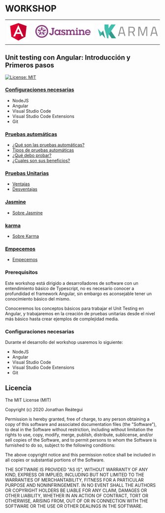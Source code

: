 # WORKSHOP

<table>
  <tr>
    <td><img src="./assets/logo/angular-logo.png" width="110" /></td>
    <td><img src="./assets/logo/jasmine-logo.svg" width="300" /></td>
    <td><img src="./assets/logo/karma-logo.png" width="300" /></td>
  </tr>
</table>

## Unit testing con Angular: Introducción y Primeros pasos

[![License: MIT](https://img.shields.io/badge/License-MIT-yellow.svg)](https://opensource.org/licenses/MIT)

### [**Configuraciones necesarias**](0-configuraciones-necesarias/0-configuraciones-necesarias.md)

- NodeJS
- Angular
- Visual Studio Code
- Visual Studio Code Extensions
- Git

### [**Pruebas automáticas**](1-pruebas-automaticas/1-1-pruebas-automaticas.md)

- [¿Qué son las pruebas automáticas?](1-pruebas-automaticas/1-1-pruebas-automaticas.md)
- [Tipos de pruebas automáticas](1-pruebas-automaticas/1-2-tipos-pruebas-automaticas.md)
- [¿Qué debo probar?](1-pruebas-automaticas/1-3-que-debo-probar.md)
- [¿Cuales son sus beneficios?](1-pruebas-automaticas/1-4-ventajas-pruebas-unitarias.md)

### [**Pruebas Unitarias**](2-pruebas-unitarias/2-1-ventajas-pruebas-unitarias.md)

- [Ventajas](2-pruebas-unitarias/2-1-ventajas-pruebas-unitarias.md)
- [Desventajas](2-pruebas-unitarias/2-2-desventajas-pruebas-unitarias.md)

### [**Jasmine**](3-jasmine/3-1-sobre-jasmine.md)

- [Sobre Jasmine](3-jasmine/3-1-sobre-jasmine.md)

### [**karma**](4-karma/4-1-sobre-karma.md)

- [Sobre Karma](4-karma/4-1-sobre-karma.md)

### [**Empecemos**](5-empecemos/empecemos.md)

- [Empecemos](5-empecemos/empecemos.md)

### **Prerequisitos**

Este workshop está dirigido a desarrolladores de software con un entendimiento básico de Typescript, no es necesario conocer a profundidad el framework Angular, sin embargo es aconsejable tener un conocimiento básico del mismo.

Conoceremos los conceptos básicos para trabajar el Unit Testing en Angular, y trabajaremos en la creación de pruebas unitarias desde el nivel más básico hasta crear ejemplos de complejidad media.

### **Configuraciones necesarias**

Durante el desarrollo del workshop usaremos lo siguiente:

- NodeJS
- Angular
- Visual Studio Code
- Visual Studio Code Extensions
- Git

## Licencia

The MIT License (MIT)

Copyright (c) 2020 Jonathan Reátegui

Permission is hereby granted, free of charge, to any person obtaining a copy of this software and associated documentation files (the "Software"), to deal in the Software without restriction, including without limitation the rights to use, copy, modify, merge, publish, distribute, sublicense, and/or sell copies of the Software, and to permit persons to whom the Software is furnished to do so, subject to the following conditions:

The above copyright notice and this permission notice shall be included in all copies or substantial portions of the Software.

THE SOFTWARE IS PROVIDED "AS IS", WITHOUT WARRANTY OF ANY KIND, EXPRESS OR IMPLIED, INCLUDING BUT NOT LIMITED TO THE WARRANTIES OF MERCHANTABILITY, FITNESS FOR A PARTICULAR PURPOSE AND NONINFRINGEMENT. IN NO EVENT SHALL THE AUTHORS OR COPYRIGHT HOLDERS BE LIABLE FOR ANY CLAIM, DAMAGES OR OTHER LIABILITY, WHETHER IN AN ACTION OF CONTRACT, TORT OR OTHERWISE, ARISING FROM, OUT OF OR IN CONNECTION WITH THE SOFTWARE OR THE USE OR OTHER DEALINGS IN THE SOFTWARE.
